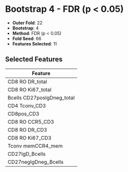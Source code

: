 # Bootstrap 4 - FDR (p < 0.05)

- **Outer Fold**: 22
- **Bootstrap**: 4
- **Method**: FDR (p < 0.05)
- **Fold Seed**: 66
- **Features Selected**: 11

## Selected Features

| Feature |
|---------|
| CD8 RO DR_total |
| CD8 RO Ki67_total |
| Bcells CD27posIgDneg_total |
| CD4 Tconv_CD3 |
| CD8pos_CD3 |
| CD8 RO CCR5_CD3 |
| CD8 RO DR_CD3 |
| CD8  RO Ki67_CD3 |
| Tconv memCCR4_mem |
| CD27IgD_Bcells |
| CD27negIgDneg_Bcells |

